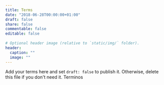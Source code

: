 ```yaml
---
title: Terms
date: "2018-06-28T00:00:00+01:00"
draft: false
share: false
commentable: false
editable: false
 
# Optional header image (relative to `static/img/` folder).
header:
  caption: ""
  image: ""
---
```


Add your terms here and set `draft: false` to publish it. Otherwise, delete this file if you don't need it.
Terminos

